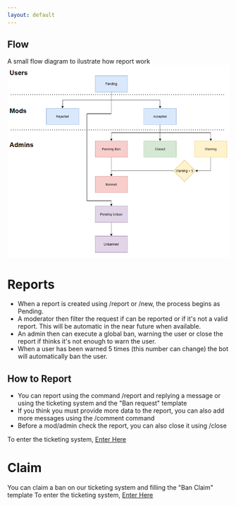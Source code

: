```yaml
---
layout: default
---
```


## Flow
A small flow diagram to ilustrate how report work
![Flow Image](assets/img/report-flow.png)

# Reports
- When a report is created using /report or /new, the process begins as Pending.
- A moderator then filter the request if can be reported or if it's not a valid report. 
This will be automatic in the near future when available.
- An admin then can execute a global ban, warning the user or close the report if
thinks it's not enough to warn the user.
- When a user has been warned 5 times (this number can change) the bot will automatically ban the user.

## How to Report
- You can report using the command /report and replying a message or using the ticketing system and the "Ban request" template
- If you think you must provide more data to the report, you can also add more messages using the /comment command
- Before a mod/admin check the report, you can also close it using /close

To enter the ticketing system, [Enter Here](https://t.me/twn_supportbot)

# Claim
You can claim a ban on our ticketing system and filling the "Ban Claim" template 
To enter the ticketing system, [Enter Here](https://t.me/twn_supportbot)
